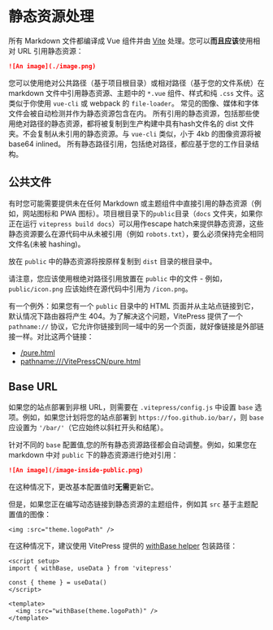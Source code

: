 # 静态资源处理

所有 Markdown 文件都编译成 Vue 组件并由 [Vite](https://github.com/vitejs/vite) 处理。您可以**而且应该**使用相对 URL 引用静态资源：

```md
![An image](./image.png)
```

您可以使用绝对公共路径（基于项目根目录）或相对路径（基于您的文件系统）在 markdown 文件中引用静态资源、主题中的 `*.vue` 组件、样式和纯 `.css` 文件。这类似于你使用 `vue-cli` 或 webpack 的 `file-loader`。
常见的图像、媒体和字体文件会被自动检测并作为静态资源包含在内。
所有引用的静态资源，包括那些使用绝对路径的静态资源，都将被复制到生产构建中具有hash文件名的 dist 文件夹。不会复制从未引用的静态资源。与 `vue-cli` 类似，小于 4kb 的图像资源将被 base64 inlined。
所有静态路径引用，包括绝对路径，都应基于您的工作目录结构。

## 公共文件

有时您可能需要提供未在任何 Markdown 或主题组件中直接引用的静态资源（例如，网站图标和 PWA 图标）。项目根目录下的`public`目录（`docs` 文件夹，如果你正在运行 `vitepress build docs`）可以用作escape hatch来提供静态资源，这些静态资源要么在源代码中从未被引用（例如 `robots.txt`），要么必须保持完全相同文件名(未被 hashing)。

放在 `public` 中的静态资源将按原样复制到 `dist` 目录的根目录中。

请注意，您应该使用根绝对路径引用放置在 `public` 中的文件 - 例如，`public/icon.png` 应该始终在源代码中引用为 `/icon.png`。

有一个例外：如果您有一个 `public` 目录中的 HTML 页面并从主站点链接到它，默认情况下路由器将产生 404。为了解决这个问题，VitePress 提供了一个 `pathname://` 协议，它允许你链接到同一域中的另一个页面，就好像链接是外部链接一样。对比这两个链接：

- [/pure.html](/pure.html)
- <pathname:///VitePressCN/pure.html>

## Base URL

如果您的站点部署到非根 URL，则需要在 `.vitepress/config.js` 中设置 `base` 选项。例如，如果您计划将您的站点部署到 `https://foo.github.io/bar/`，则 `base` 应设置为 `'/bar/'`（它应始终以斜杠开头和结尾）。

针对不同的 `base` 配置值,您的所有静态资源路径都会自动调整。例如，如果您在 markdown 中对 `public` 下的静态资源进行绝对引用：

```md
![An image](/image-inside-public.png)
```

在这种情况下，更改基本配置值时**无需**更新它。

但是，如果您正在编写动态链接到静态资源的主题组件，例如其 `src` 基于主题配置值的图像：

```vue
<img :src="theme.logoPath" />
```

在这种情况下，建议使用 VitePress 提供的 [withBase helper](./api#withbase) 包装路径：

```vue
<script setup>
import { withBase, useData } from 'vitepress'

const { theme } = useData()
</script>

<template>
  <img :src="withBase(theme.logoPath)" />
</template>
```
